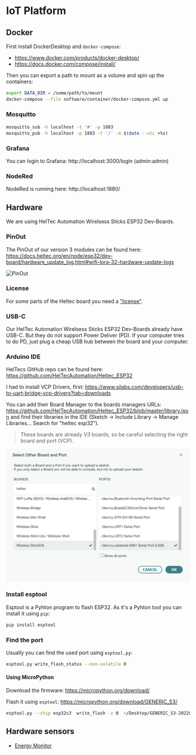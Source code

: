 # IoT Platform

## Docker

First install DockerDesktop and `docker-compose`:

- https://www.docker.com/products/docker-desktop/
- https://docs.docker.com/compose/install/

Then you can export a path to mount as a volume and spin up the containers:

```sh
export DATA_DIR = /some/path/to/mount
docker-compose --file software/container/docker-compose.yml up
```

### Mosquitto

```sh
mosquitto_sub -h localhost -t '#' -p 1883
mosquitto_pub -h localhost -p 1883 -t '/' -m $(date --utc +%s)
```

### Grafana

You can login to Grafana: http://localhost:3000/login (admin:admin)

### NodeRed

NodeRed is running here: http://localhost:1880/

## Hardware

We are using HelTec Automation Wirelsess Sticks ESP32 Dev-Boards.

### PinOut

The PinOut of our version 3 modules can be found here:  https://docs.heltec.org/en/node/esp32/dev-board/hardware_update_log.html#wifi-lora-32-hardware-update-logs

![PinOut](https://resource.heltec.cn/download/Wireless_Stick_V3/HTIT-WS_V3.png "PinOut")

### License

For some parts of the Heltec board you need a ["license"](https://docs.heltec.org/general/view_limited_technical_data.html#esp32-lora-series).

### USB-C
Our HelTec Automation Wirelsess Sticks ESP32 Dev-Boards already have USB-C. But they do not support Power Deliver (PD). If your computer tries to do PD, just plug a cheap USB hub between the board and your computer.

### Arduino IDE

HelTecs GitHub repo can be found here: https://github.com/HelTecAutomation/Heltec_ESP32

I had to install VCP Drivers, first: https://www.silabs.com/developers/usb-to-uart-bridge-vcp-drivers?tab=downloads

You can add their Board Manager to the boards managers URLs: https://github.com/HelTecAutomation/Heltec_ESP32/blob/master/library.json and find their libraries in the IDE (Sketch -> Include Library -> Manage Libraries... Search for "heltec esp32").

> These boards are already *V3* boards, so be careful selecting the right board and port (VCP).

![Arduino IDE](docs/images/flash-with-arduino.png "select the right board and port")

### Install esptool

Esptool is a Pyhton program to flash ESP32. As it's a Pyhton tool you can install it using `pip`:

```sh
pip install esptool
```

### Find the port 

Usually you can find the used port using `esptool.py`:

```sh
esptool.py write_flash_status --non-volatile 0
```

#### Using MicroPython

Download the firmware: https://micropython.org/download/

Flash it using `esptool`: https://micropython.org/download/GENERIC_S3/


```sh
esptool.py --chip esp32s3  write_flash -z 0  ~/Desktop/GENERIC_S3-20220117-v1.18.bin
```

## Hardware sensors

* [Energy Monitor](./software/firmware/energy-montior/README.md)